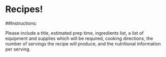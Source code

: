 # Recipes!

##Instructions:

Please include a title, estimated prep time, ingredients list, a list of equipment and supplies which will be required, cooking directions, the number of servings the recipe will produce, and the nutritional information per serving.

